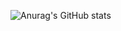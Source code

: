  ![Anurag's GitHub stats](https://github-readme-stats.vercel.app/api?username=dipesh9765&show_icons=true&theme=radical)
